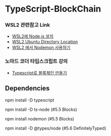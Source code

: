 # TypeScript-BlockChain

### WSL2 관련참고 Link
- [WSL2에 Node.js 설치](https://velog.io/@iinsue/WSL2%EC%97%90-Node.js-%EC%84%A4%EC%B9%98)
- [WSL2 Ubuntu Directory Location](https://velog.io/@iinsue/WSL2-%EB%94%94%EB%A0%89%ED%86%A0%EB%A6%AC-%EA%B2%80%EC%83%89)
- [WSL2 에서 Nodemon 사용하기](https://velog.io/@iinsue/WSL2-%EC%97%90%EC%84%9C-Nodemon-%EC%82%AC%EC%9A%A9%ED%95%98%EA%B8%B0)

### 노마드 코더 타입스크립트 강의
- [Typescript로 블록체인 만들기](https://nomadcoders.co/typescript-for-beginners/lobby)

Dependencies
---
npm install -D typescript

npm install -D ts-node (#5.5 Blocks)

npm install nodemon (#5.5 Blocks)

npm install -D @types/node (#5.6 DefinitelyTyped)
